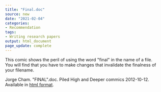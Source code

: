 ```yaml
---
title: "Final.doc"
source: new
date: "2021-02-04"
categories:
- Recommendation
tags:
- Writing research papers
output: html_document
page_update: complete
---
```


This comic shows the peril of using the word "final" in the name of a file. You will find that you have to make changes that invalidate the finalness of your filename.

<!--more-->

Jorge Cham. "FINAL".doc. Piled High and Deeper commics 2012-10-12. Available in [html format](http://phdcomics.com/comics/archive.php?comicid=1531).

